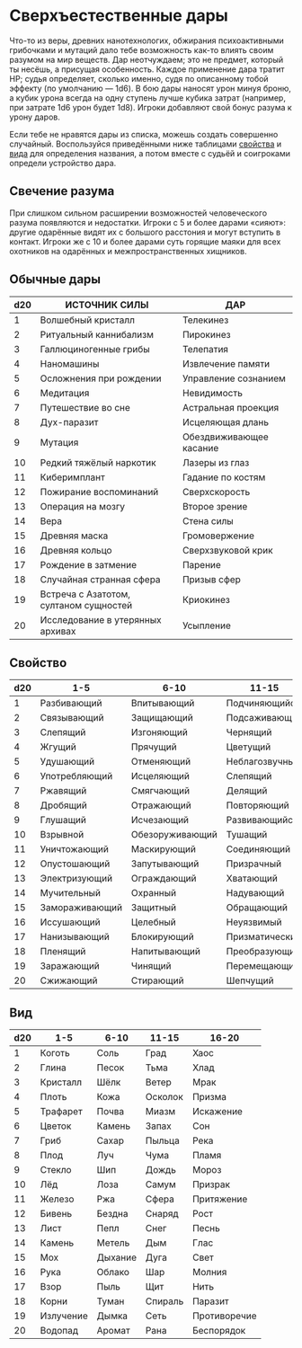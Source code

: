 # Сверхъестественные дары

Что-то из веры, древних нанотехнологих, обжирания психоактивными грибочками и мутаций дало тебе возможность как-то влиять своим разумом на мир веществ. Дар неотчуждаем; это не предмет, который ты несёшь, а присущая особенность. Каждое применение дара тратит HP; судья определяет, сколько именно, судя по описанному тобой эффекту (по умолчанию — 1d6). В бою дары наносят урон минуя броню, а кубик урона всегда на одну ступень лучше кубика затрат (например, при затрате 1d6 урон будет 1d8). Игроки добавляют свой бонус разума к урону даров.

Если тебе не нравятся дары из списка, можешь создать совершенно случайный. Воспользуйся приведёнными ниже таблицами [свойства](дары.md#свойства) и [вида](дары.md#вид) для определения названия, а потом вместе с судьёй и соигроками определи устройство дара.

## Свечение разума

При слишком сильном расширении возможностей человеческого разума появляются и недостатки. Игроки с 5 и более дарами «сияют»: другие одарённые видят их с большого расстония и могут вступить в контакт. Игроки же с 10 и более дарами суть горящие маяки для всех охотников на одарённых и межпространственных хищников.

## Обычные дары <!-- {docsify-ignore} -->
|d20|ИСТОЧНИК СИЛЫ|ДАР|
|---|---------------|---------|
|1|Волшебный кристалл|Телекинез|
|2|Ритуальный каннибализм|Пирокинез|
|3|Галлюциногенные грибы|Телепатия|
|4|Наномашины|Извлечение памяти|
|5|Осложнения при рождении|Управление сознанием|
|6|Медитация|Невидимость|
|7|Путешествие во сне|Астральная проекция|
|8|Дух-паразит|Исцеляющая длань|
|9|Мутация|Обездвиживающее касание|
|10|Редкий тяжёлый наркотик|Лазеры из глаз|
|11|Киберимплант|Гадание по костям|
|12|Пожирание воспоминаний|Сверхскорость|
|13|Операция на мозгу|Второе зрение|
|14|Вера|Стена силы|
|15|Древняя маска|Громовержение|
|16|Древняя кольцо|Сверхзвуковой крик|
|17|Рождение в затмение|Парение|
|18|Случайная странная сфера|Призыв сфер|
|19|Встреча с Азатотом, султаном сущностей|Криокинез|
|20|Исследование в утерянных архивах|Усыпление|


## Свойство <!-- {docsify-ignore} -->
|d20|1-5|6-10|11-15|16-20|
|---|---|----|-----|-----|
|1|Разбивающий|Впитывающий|Подчиняющийся|Загадочный|
|2|Связывающий|Защищающий|Подсаживающий|Успокаивающий|
|3|Слепящий|Изгоняющий|Чернящий|Очаровывающий
|4|Жгущий|Прячущий|Цветущий|Управляющий
|5|Удушающий|Отменяющий|Неблагозвучный|Заманчивый
|6|Употребляющий|Исцеляющий|Слепящий|Ужасающий
|7|Ржавящий|Смягчающий|Делящий|Истерический
|8|Дробящий|Отражающий|Повторяющий|Сводящий с ума
|9|Глушащий|Исчезающий|Развивающийся|Зачаровывающий
|10|Взрывной|Обезоруживающий|Тушащий|Насмехающийся
|11|Уничтожающий|Маскирующий|Соединяющий|Раскрывающий
|12|Опустошающий|Запутывающий|Призрачный|Завороченный
|13|Электризующий|Ограждающий|Хватающий|Ползучий
|14|Мучительный|Охранный|Надувающий|Мечтательный
|15|Замораживающий|Защитный|Обращающий|Шифрующий
|16|Иссушающий|Целебный|Неуязвимый|Разъяряющий
|17|Нанизывающий|Блокирующий|Призматический|Пульсирующий
|18|Пленящий|Напитывающий|Преобразующий|Печалящий
|19|Заражающий|Чинящий|Перемещающий|Предвидящий
|20|Сжижающий|Стирающий|Шепчущий|Изящный


## Вид <!-- {docsify-ignore} -->
|d20|1-5|6-10|11-15|16-20|
|---|---|----|-----|-----|
|1|Коготь|Соль|Град|Хаос
|2|Глина|Песок|Тьма|Хлад
|3|Кристалл|Шёлк|Ветер|Мрак
|4|Плоть|Кожа|Осколок|Призма
|5|Трафарет|Почва|Миазм|Искажение
|6|Цветок|Камень|Запах|Сон
|7|Гриб|Сахар|Пыльца|Река
|8|Плод|Луч|Чума|Пламя
|9|Стекло|Шип|Дождь|Мороз
|10|Лёд|Лоза|Самум|Призрак
|11|Железо|Ржа|Сфера|Притяжение
|12|Бивень|Бездна|Снаряд|Рост
|13|Лист|Пепл|Снег|Песнь
|14|Камень|Метель|Дым|Глас
|15|Мох|Дыхание|Дуга|Свет
|16|Рука|Облако|Шар|Молния
|17|Взор|Пыль|Щит|Нить
|18|Корни|Туман|Спираль|Паразит
|19|Излучение|Дымка|Сеть|Противоречие
|20|Водопад|Аромат|Рана|Беспорядок
